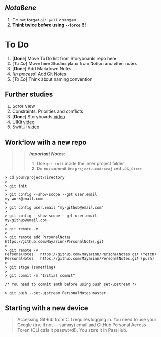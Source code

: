 ## *NotaBene*

1. Do not forget `git pull` changes
1. **Think twice before using `--force` !!!**

# To Do

1. [**Done**] Move To Do list from Storyboards repo here
2. [*To Do*] Move here Studies plans from Notion and other notes
3. [**Done**] Add Markdown Notes
4. [*In process*] Add Git Notes
5. [*To Do*] Think about naming convention

## Further studies

1. Scroll View
2. Constraints. Priorities and conflicts
3. [**Done**] Storyboards [video](https://www.youtube.com/watch?v=EYx3Hxs88zE&ab_channel=%D0%92%D0%BE%D0%B9%D1%82%D0%B8%D0%B2IT)
4. UIKit [video](https://www.youtube.com/watch?v=oGubB_dYoVA&ab_channel=%D0%92%D0%BE%D0%B9%D1%82%D0%B8%D0%B2IT)
5. SwiftUI [video](https://www.youtube.com/watch?v=iQk4DV1ki3k&ab_channel=%D0%92%D0%BE%D0%B9%D1%82%D0%B8%D0%B2IT)


## Workflow with a new repo

>> **_Important Notes_**:
>> 1. Use `git init` inside the inner project folder
>> 2. Do not commit the `project.xcodeproj` and `.DS_Store`

```
> cd your/project/directory
>
> git init
>
> git config --show-scope --get user.email
my-work@email.com
>
> git config user.email "my-github@email.com"
>
> git config --show-scope --get user.email
my-github@email.com
>
> git remote -v
>
> git remote add PersonalNotes https://github.com/Mayarinn/PersonalNotes.git
>
> git remote -v
PersonalNotes	https://github.com/Mayarinn/PersonalNotes.git (fetch)
PersonalNotes	https://github.com/Mayarinn/PersonalNotes.git (push)
>
> git stage (something)
>
> git commit -m "Initial commit"

/* You need to commit smth before using push set-upstream */

> git push --set-upstream PersonalNotes master
```

## Starting with a new device

> Accessing GitHub from CLI requires logging in. You need to use your Google (try; if not -- sammy) email and GitHub Personal Access Token (CLI calls it password!). You store it in PassHub.
